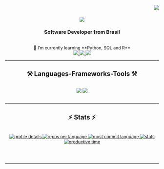 <img align="right" src="https://visitor-badge.laobi.icu/badge?page_id=AndreasCarvalho1701.AndreasCarvalho1701" />

<h1 align="center">
    <img src="https://readme-typing-svg.herokuapp.com/?font=Righteous&size=35&center=true&vCenter=true&width=500&height=70&duration=4000&lines=Hi+There!+👋;+I'm+Andreas+Carvalho;" />
</h1>

<h3 align="center">Software Developer from Brasil</h3>

<br/>

<div align="center">
 🌱 I’m currently learning **Python, SQL and R**
</div>
 
<div align="center"> 
  <a href="mailto:andreaslofc@gmail.com">
    <img src="https://img.shields.io/badge/Gmail-333333?style=for-the-badge&logo=gmail&logoColor=red" />
  </a>
  <a href="https://www.linkedin.com/in/andreas-carvalho-572778302/" target="_blank">
    <img src="https://img.shields.io/badge/LinkedIn-0077B5?style=for-the-badge&logo=linkedin&logoColor=white" target="_blank" />
  </a>
  <a href="https://github.com/AndreasCarvalho1701" target="_blank">
     <img src="https://img.shields.io/badge/Portfolio-FF5722?style=for-the-badge&logo=todoist&logoColor=white" target="_blank" /> 
  </a>
</div>

<hr/>
 
<h2 align="center">⚒️ Languages-Frameworks-Tools ⚒️</h2>
<br/>
<div align="center">
    <img src="https://skillicons.dev/icons?i=python,javascript,html,css,java,vscode,github,git,r" />
    <img src="https://skillicons.dev/icons?i=mysql" /><br>
</div>

<br/>
<hr/>

<h2 align="center">⚡ Stats ⚡</h2>
<br>
<div align="center">
  <a href="https://github.com/vn7n24fzkq/github-profile-summary-cards">
    <img src="https://raw.githubusercontent.com/AndreasCarvalho1701/AndreasCarvalho1701/master/profile-summary-card-output/tokyonight/0-profile-details.svg" alt="profile details" />
  </a>
  <a href="https://github.com/vn7n24fzkq/github-profile-summary-cards">
    <img src="https://raw.githubusercontent.com/AndreasCarvalho1701/AndreasCarvalho1701/master/profile-summary-card-output/tokyonight/1-repos-per-language.svg" alt="repos per language" />
  </a>
  <a href="https://github.com/vn7n24fzkq/github-profile-summary-cards">
    <img src="https://raw.githubusercontent.com/AndreasCarvalho1701/AndreasCarvalho1701/master/profile-summary-card-output/tokyonight/2-most-commit-language.svg" alt="most commit language" />
  </a>
  <a href="https://github.com/vn7n24fzkq/github-profile-summary-cards">
    <img src="https://raw.githubusercontent.com/AndreasCarvalho1701/AndreasCarvalho1701/master/profile-summary-card-output/tokyonight/3-stats.svg" alt="stats" />
  </a>
  <a href="https://github.com/vn7n24fzkq/github-profile-summary-cards">
    <img src="https://raw.githubusercontent.com/AndreasCarvalho1701/AndreasCarvalho1701/master/profile-summary-card-output/tokyonight/4-productive-time.svg" alt="productive time" />
  </a>
</div>

<br/><br/>

<hr/>

<br/>
